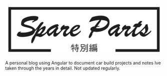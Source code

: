 ![Logo](src/assets/logos/SpareParts-bright-white.svg)

A personal blog using Angular to document car build projects  and notes Ive taken through the years in detail. Not updated regularly.